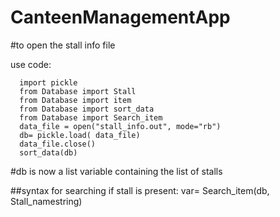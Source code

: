 # CanteenManagementApp


  #to open the stall info file
  
  use code:
      
      import pickle
      from Database import Stall
      from Database import item
      from Database import sort_data
      from Database import Search_item
      data_file = open("stall_info.out", mode="rb")
      db= pickle.load( data_file)
      data_file.close()
      sort_data(db)
      
   #db is now a list variable containing the list of stalls
   
   
   
   ##syntax for searching if stall is present: var= Search_item(db, Stall_namestring)
